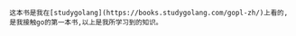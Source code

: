     这本书是我在[studygolang](https://books.studygolang.com/gopl-zh/)上看的,
    是我接触go的第一本书,以上是我所学习到的知识。





